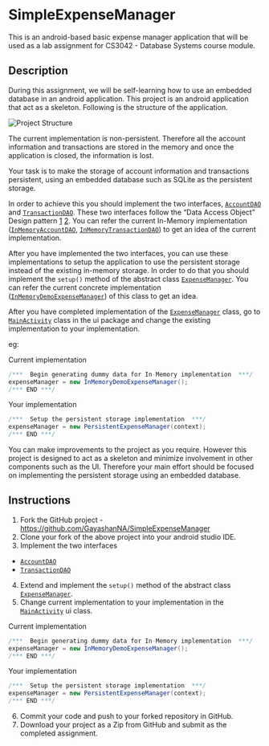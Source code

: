 # SimpleExpenseManager
This is an android-based basic expense manager application that will be used as a lab assignment for CS3042 - Database Systems course module.

## Description
During this assignment, we will be self-learning how to use an embedded database in an android application. This project is an android application that act as a skeleton. Following is the structure of the application.

![Project Structure](https://photos-6.dropbox.com/t/2/AABUCZrAwldw_NV3Ifvnp7oC4gSKnSgQpobs4XewmqyOfw/12/9253042/png/32x32/3/1449064800/0/2/simpleexpensemanager_project_structure.png/EICo8gYY42wgAigC/W5KIhq-w862dGqauYIvo4akPhVyFsdz4o9X_TOOCnjA?size_mode=3&size=1024x768)

The current implementation is non-persistent. Therefore all the account information and transactions are stored in the memory and once the application is closed, the information is lost.

Your task is to make the storage of account information and transactions persistent, using an embedded database such as SQLite as the persistent storage.

In order to achieve this you should implement the two interfaces, [`AccountDAO`](/app/src/main/java/lk/ac/mrt/cse/dbs/simpleexpensemanager/data/AccountDAO.java) and [`TransactionDAO`](/app/src/main/java/lk/ac/mrt/cse/dbs/simpleexpensemanager/data/TransactionDAO.java). These two interfaces follow the “Data Access Object” Design pattern [1](http://www.oracle.com/technetwork/java/dataaccessobject-138824.html) [2](http://www.tutorialspoint.com/design_pattern/data_access_object_pattern.htm). You can refer the current In-Memory implementation ([`InMemoryAccountDAO`](/app/src/main/java/lk/ac/mrt/cse/dbs/simpleexpensemanager/data/impl/InMemoryAccountDAO.java), [`InMemoryTransactionDAO`](/app/src/main/java/lk/ac/mrt/cse/dbs/simpleexpensemanager/data/impl/InMemoryTransactionDAO.java)) to get an idea of the current implementation.

After you have implemented the two interfaces, you can use these implementations to setup the application to use the persistent storage instead of the existing in-memory storage. In order to do that you should implement the `setup()` method of the abstract class [`ExpenseManager`](/app/src/main/java/lk/ac/mrt/cse/dbs/simpleexpensemanager/control/ExpenseManager.java). You can refer the current concrete implementation ([`InMemoryDemoExpenseManager`](/app/src/main/java/lk/ac/mrt/cse/dbs/simpleexpensemanager/control/InMemoryDemoExpenseManager.java)) of this class to get an idea.

After you have completed implementation of the [`ExpenseManager`](/app/src/main/java/lk/ac/mrt/cse/dbs/simpleexpensemanager/control/ExpenseManager.java) class, go to [`MainActivity`](/app/src/main/java/lk/ac/mrt/cse/dbs/simpleexpensemanager/ui/MainActivity.java) class in the ui package and change the existing implementation to your implementation.

eg:

Current implementation
``` Java
/***  Begin generating dummy data for In-Memory implementation  ***/
expenseManager = new InMemoryDemoExpenseManager();
/*** END ***/
```

Your implementation
``` Java
/***  Setup the persistent storage implementation  ***/
expenseManager = new PersistentExpenseManager(context);
/*** END ***/
```

You can make improvements to the project as you require. However this project is designed to act as a skeleton and minimize involvement in other components such as the UI. Therefore your main effort should be focused on implementing the persistent storage using an embedded database.

## Instructions
1. Fork the GitHub project - https://github.com/GayashanNA/SimpleExpenseManager
2. Clone your fork of the above project into your android studio IDE.
3. Implement the two interfaces
  * [`AccountDAO`](/app/src/main/java/lk/ac/mrt/cse/dbs/simpleexpensemanager/data/AccountDAO.java)
  * [`TransactionDAO`](/app/src/main/java/lk/ac/mrt/cse/dbs/simpleexpensemanager/data/TransactionDAO.java)
4. Extend and implement the `setup()` method of the abstract class [`ExpenseManager`](/app/src/main/java/lk/ac/mrt/cse/dbs/simpleexpensemanager/control/ExpenseManager.java).
5. Change current implementation to your implementation in the [`MainActivity`](/app/src/main/java/lk/ac/mrt/cse/dbs/simpleexpensemanager/ui/MainActivity.java) ui class.

  Current implementation
  ```Java
  /***  Begin generating dummy data for In-Memory implementation  ***/
  expenseManager = new InMemoryDemoExpenseManager();
  /*** END ***/
  ```
  Your implementation
  ```Java
  /***  Setup the persistent storage implementation  ***/
  expenseManager = new PersistentExpenseManager(context);
  /*** END ***/
  ```
6. Commit your code and push to your forked repository in GitHub.
7. Download your project as a Zip from GitHub and submit as the completed assignment.

